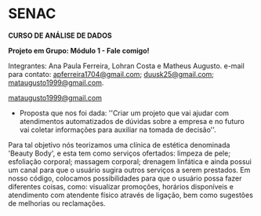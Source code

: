 # SENAC
**CURSO DE ANÁLISE DE DADOS**

**Projeto em Grupo: Módulo 1 - Fale comigo!**

Integrantes: Ana Paula Ferreira, Lohran Costa e Matheus Augusto.
e-mail para contato:
apferreira1704@gmail.com;
duusk25@gmail.com;
mataugusto1999@gmail.com.


mataugusto1999@gmail.com

- Proposta que nos foi dada:
''Criar um projeto que vai ajudar com atendimentos automatizados de dúvidas sobre a empresa e no futuro vai coletar informações para auxiliar na tomada de decisão''.

Para tal objetivo nós teorizamos uma clínica de estética denominada 'Beauty Body', e esta tem como serviços ofertados: limpeza de pele; esfoliação corporal; massagem 
corporal; drenagem linfática e ainda possui um canal para que o usuário sugira outros serviços a serem prestados.
Em nosso código, colocamos possibilidades para que o usuário possa fazer diferentes coisas, como: visualizar promoções, horários disponíveis e atendimento com atendente 
físico através de ligação, bem como sugestões de melhorias ou reclamações.

